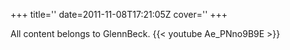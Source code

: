 +++
title=''
date=2011-11-08T17:21:05Z
cover=''
+++

All content belongs to GlennBeck.
{{< youtube Ae_PNno9B9E >}}
